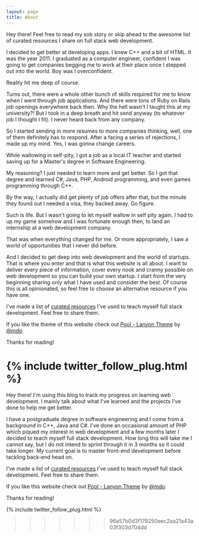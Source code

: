 ```yaml
---
layout: page
title: About
---
```


<p class = "message">
  Hey there! Feel free to read my sob story or skip ahead to the awesome list of curated resources I share on full stack web development.
</p>

I decided to get better at developing apps. I knew C++ and a bit of HTML. It was the year 2011. I graduated as a computer engineer, confident I was going to get companies begging me to work at their place once I stepped out into the world. Boy was I overconfident.

Reality hit me deep of course.

Turns out, there were a whole other bunch of skills required for me to know when I went through job applications. And there were tons of Ruby on Rails job openings everywhere back then. Why the hell wasn't I taught this at my university?! But I took in a deep breath and hit send anyway (to whatever job I thought I fit). I never heard back from any company.

So I started sending in more resumes to more companies thinking, well, one of them definitely has to respond. After a facing a series of rejections, I made up my mind. Yes, I was gonna change careers.

While wallowing in self-pity, I got a job as a local IT teacher and started saving up for a Master's degree in Software Engineering.

My reasoning? I just needed to learn more and get better. So I got that degree and learned C#, Java, PHP, Android programming, and even games programming through C++.

By the way, I actually did get plenty of job offers after that, but the minute they found out I needed a visa, they backed away. Go figure.

Such is life. But I wasn't going to let myself wallow in self pity again. I had to up my game somehow and I was fortunate enough then, to land an internship at a web development company.

That was when everything changed for me. Or more appropriately, I saw a world of opportunities that I never did before.

And I decided to get deep into web development and the world of startups. That is where you enter and that is what this website is all about. I want to deliver every piece of information, cover every nook and cranny possible on web development so you can build your own startup. I start from the very beginning sharing only what I have used and consider the best. Of course this is all opinionated, so feel free to choose an alternative resource if you have one.

I've made a list of [curated resources](/Resources) I've used to teach myself full stack development. Feel free to share them.

If you like the theme of this website check out [Pool - Lanyon Theme](http://lanyon.getpoole.com) by [@mdo](https://twitter.com/mdo).


Thanks for reading!

{% include twitter_follow_plug.html %}
=======
  Hey there! I'm using this blog to track my progress on learning web development. I mainly talk about what I've learned and the projects I've done to help me get better.
</p>

I have a postgraduate degree in software engineering and I come from a background in C++, Java and C#. I've done an occasional amount of PHP which piqued my interest in web development and a few months later I decided to teach myself full stack development. How long this will take me I cannot say, but I do not intend to sprint through it in 3 months so it could take longer. My current goal is to master front-end development before tackling back-end head on.

I've made a list of [curated resources](/Resources) I've used to teach myself full stack development. Feel free to share them.

If you like this website check out [Pool - Lanyon Theme](http://lanyon.getpoole.com) by [@mdo](https://twitter.com/mdo).


Thanks for reading!

{% include twitter_follow_plug.html %}

>>>>>>> 96a57b0d3f179250eec2aa21a43a03f303d704dd
